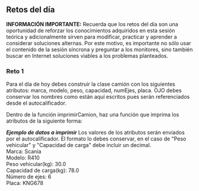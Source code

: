 ## Retos del día

<b>INFORMACIÓN IMPORTANTE:</b> Recuerda que los retos del día son una oportunidad de reforzar los conocimientos adquiridos en esta sesión teórica y adicionalmente sirven para modificar, practicar y aprender a considerar soluciones alternas. Por este motivo, es importante no sólo usar el contenido de la sesión síncrona y preguntar a los monitores, sino también buscar en Internet soluciones viables a los problemas planteados. 

### Reto 1
Para el día de hoy debes construir la clase camión con los siguientes atributos: marca, modelo, peso, capacidad, numEjes, placa. OJO debes conservar los nombres como están aquí escritos pues serán referenciados desde el autocalificador.

Dentro de la función imprimirCamion, haz una función que imprima los atributos de la siguiente forma:

***Ejemplo de datos a imprimir*** Los valores de los atributos serán enviados por el autocalificador. El formato lo debes conservar, en el caso de "Peso vehicular" y "Capacidad de carga" debe incluir un decimal.<br>
Marca: Scania <br>
Modelo: R410 <br>
Peso vehicular(kg): 30.0<br>
Capacidad de carga(kg): 78.0 <br>
Número de ejes: 6 <br>
Placa: KNG678 <br>
